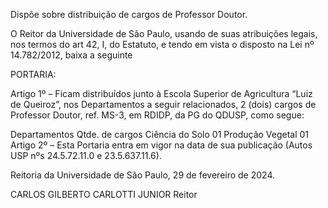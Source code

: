 Dispõe sobre distribuição de cargos de Professor Doutor.

O Reitor da Universidade de São Paulo, usando de suas atribuições legais, nos termos do art 42, I, do Estatuto, e tendo em vista o disposto na Lei nº 14.782/2012, baixa a seguinte

PORTARIA:

Artigo 1º – Ficam distribuídos junto à Escola Superior de Agricultura “Luiz de Queiroz”, nos Departamentos a seguir relacionados, 2 (dois) cargos de Professor Doutor, ref. MS-3, em RDIDP, da PG do QDUSP, como segue:

Departamentos	Qtde. de cargos
Ciência do Solo	01
Produção Vegetal	01
Artigo 2º – Esta Portaria entra em vigor na data de sua publicação (Autos USP nºs 24.5.72.11.0 e 23.5.637.11.6).

Reitoria da Universidade de São Paulo, 29 de fevereiro de 2024.

CARLOS GILBERTO CARLOTTI JUNIOR
Reitor